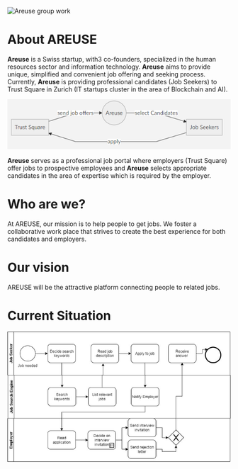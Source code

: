 ![Areuse group work](https://img.shields.io/badge/Digitalization_of_Business_Process-10%-<green>)
# About AREUSE 
**Areuse** is a Swiss startup, with3 co-founders, specialized in the human resources sector and information technology. 
**Areuse** aims to provide unique, simplified and convenient job offering and seeking process. Currently, **Areuse** is providing professional candidates (Job Seekers) to Trust Square in Zurich (IT startups cluster in the area of Blockchain and AI). 

![the Big Picture](https://github.com/DigiBP/DigiBP-AREUSE/blob/master/src/modelling/areuseGeneral.PNG)

**Areuse** serves as a professional job portal where employers (Trust Square) offer jobs to prospective employees and **Areuse** selects appropriate candidates in the area of expertise which is required by the employer. 

 # Who are we?
At AREUSE, our mission is to help people to get jobs. We foster a collaborative work place that strives to create the best experience for both candidates and employers. 

# Our vision
AREUSE will be the attractive platform connecting people to related jobs.


# Current Situation
![alt text](https://github.com/DigiBP/DigiBP-AREUSE/blob/master/src/modelling/WhatsApp%20Image%202019-10-13%20at%2018.09.02.jpeg?raw=true)
